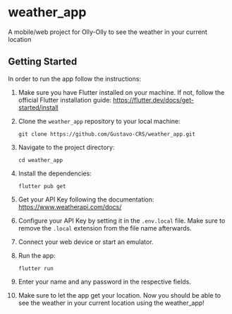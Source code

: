 # weather_app

A mobile/web project for Olly-Olly to see the weather in your current location

## Getting Started

In order to run the app follow the instructions:

1. Make sure you have Flutter installed on your machine. If not, follow the official Flutter installation guide: https://flutter.dev/docs/get-started/install

2. Clone the `weather_app` repository to your local machine:

   ```
   git clone https://github.com/Gustavo-CRS/weather_app.git
   ```

3. Navigate to the project directory:

   ```
   cd weather_app
   ```

4. Install the dependencies:

   ```
   flutter pub get
   ```

5. Get your API Key following the documentation: https://www.weatherapi.com/docs/

6. Configure your API Key by setting it in the `.env.local` file. Make sure to remove the `.local` extension from the file name afterwards.

7. Connect your web device or start an emulator.

8. Run the app:

   ```
   flutter run
   ```

9. Enter your name and any password in the respective fields.

10. Make sure to let the app get your location. Now you should be able to see the weather in your current location using the weather_app!
